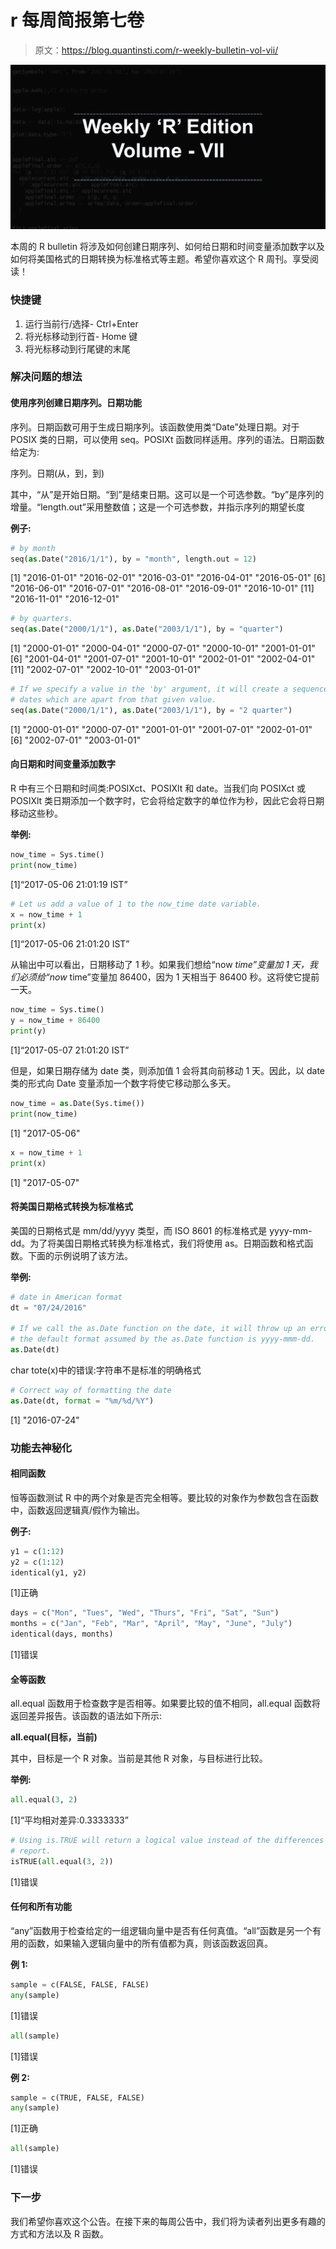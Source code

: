 # r 每周简报第七卷

> 原文：<https://blog.quantinsti.com/r-weekly-bulletin-vol-vii/>

![](img/527b4e1eacaaf6dea0785075e8f4e4cb.png)

本周的 R bulletin 将涉及如何创建日期序列、如何给日期和时间变量添加数字以及如何将美国格式的日期转换为标准格式等主题。希望你喜欢这个 R 周刊。享受阅读！

### 快捷键

1.  运行当前行/选择- Ctrl+Enter
2.  将光标移动到行首- Home 键
3.  将光标移动到行尾键的末尾

### 解决问题的想法

#### **使用**序列**创建日期序列。日期功能**

序列。日期函数可用于生成日期序列。该函数使用类“Date”处理日期。对于 POSIX 类的日期，可以使用 seq。POSIXt 函数同样适用。序列的语法。日期函数给定为:

序列。日期(从，到，到)

其中，“从”是开始日期。“到”是结束日期。这可以是一个可选参数。“by”是序列的增量。“length.out”采用整数值；这是一个可选参数，并指示序列的期望长度

**例子:**

```py
# by month
seq(as.Date("2016/1/1"), by = "month", length.out = 12)
```

[1] "2016-01-01" "2016-02-01" "2016-03-01" "2016-04-01" "2016-05-01" [6] "2016-06-01" "2016-07-01" "2016-08-01" "2016-09-01" "2016-10-01" [11] "2016-11-01" "2016-12-01"

```py
# by quarters.
seq(as.Date("2000/1/1"), as.Date("2003/1/1"), by = "quarter")
```

[1] "2000-01-01" "2000-04-01" "2000-07-01" "2000-10-01" "2001-01-01" [6] "2001-04-01" "2001-07-01" "2001-10-01" "2002-01-01" "2002-04-01" [11] "2002-07-01" "2002-10-01" "2003-01-01"

```py
# If we specify a value in the 'by' argument, it will create a sequence of
# dates which are apart from that given value.
seq(as.Date("2000/1/1"), as.Date("2003/1/1"), by = "2 quarter")
```

[1] "2000-01-01" "2000-07-01" "2001-01-01" "2001-07-01" "2002-01-01" [6] "2002-07-01" "2003-01-01"

#### 向日期和时间变量添加数字

R 中有三个日期和时间类:POSIXct、POSIXlt 和 date。当我们向 POSIXct 或 POSIXlt 类日期添加一个数字时，它会将给定数字的单位作为秒，因此它会将日期移动这些秒。

**举例:**

```py
now_time = Sys.time()
print(now_time)
```

[1]“2017-05-06 21:01:19 IST”

```py
# Let us add a value of 1 to the now_time date variable.
x = now_time + 1
print(x)
```

[1]“2017-05-06 21:01:20 IST”

从输出中可以看出，日期移动了 1 秒。如果我们想给“now *time”变量加 1 天，我们必须给“now* time”变量加 86400，因为 1 天相当于 86400 秒。这将使它提前一天。

```py
now_time = Sys.time()
y = now_time + 86400
print(y)
```

[1]“2017-05-07 21:01:20 IST”

但是，如果日期存储为 date 类，则添加值 1 会将其向前移动 1 天。因此，以 date 类的形式向 Date 变量添加一个数字将使它移动那么多天。

```py
now_time = as.Date(Sys.time())
print(now_time)
```

[1] "2017-05-06"

```py
x = now_time + 1
print(x)
```

[1] "2017-05-07"

#### 将美国日期格式转换为标准格式

美国的日期格式是 mm/dd/yyyy 类型，而 ISO 8601 的标准格式是 yyyy-mm-dd。为了将美国日期格式转换为标准格式，我们将使用 as。日期函数和格式函数。下面的示例说明了该方法。

**举例:**

```py
# date in American format
dt = "07/24/2016"

# If we call the as.Date function on the date, it will throw up an error, as
# the default format assumed by the as.Date function is yyyy-mmm-dd.
as.Date(dt)
```

char tote(x)中的错误:字符串不是标准的明确格式

```py
# Correct way of formatting the date
as.Date(dt, format = "%m/%d/%Y")
```

[1] "2016-07-24"

### 功能去神秘化

#### 相同函数

恒等函数测试 R 中的两个对象是否完全相等。要比较的对象作为参数包含在函数中，函数返回逻辑真/假作为输出。

**例子:**

```py
y1 = c(1:12)
y2 = c(1:12)
identical(y1, y2)
```

[1]正确

```py
days = c("Mon", "Tues", "Wed", "Thurs", "Fri", "Sat", "Sun")
months = c("Jan", "Feb", "Mar", "April", "May", "June", "July")
identical(days, months)
```

[1]错误

#### 全等函数

all.equal 函数用于检查数字是否相等。如果要比较的值不相同，all.equal 函数将返回差异报告。该函数的语法如下所示:

**all.equal(目标，当前)**

其中，目标是一个 R 对象。当前是其他 R 对象，与目标进行比较。

**举例:**

```py
all.equal(3, 2)
```

[1]“平均相对差异:0.3333333”

```py
# Using is.TRUE will return a logical value instead of the differences
# report.
isTRUE(all.equal(3, 2))
```

[1]错误

#### 任何和所有功能

“any”函数用于检查给定的一组逻辑向量中是否有任何真值。“all”函数是另一个有用的函数，如果输入逻辑向量中的所有值都为真，则该函数返回真。

**例 1:**

```py
sample = c(FALSE, FALSE, FALSE)
any(sample)
```

[1]错误

```py
all(sample)
```

[1]错误

**例 2:**

```py
sample = c(TRUE, FALSE, FALSE)
any(sample)
```

[1]正确

```py
all(sample)
```

[1]错误

### **下一步**

我们希望你喜欢这个公告。在接下来的每周公告中，我们将为读者列出更多有趣的方式和方法以及 R 函数。